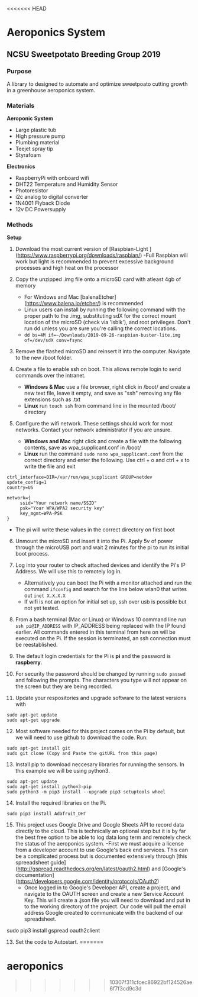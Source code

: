 <<<<<<< HEAD
# Aeroponics System
## NCSU Sweetpotato Breeding Group 2019


### Purpose

A library to designed to automate and optimize sweetpoato cutting growth in a greenhouse aeroponics system.


### Materials

**Aeroponic System**
- Large plastic tub
- High pressure pump
- Plumbing material
- Teejet spray tip
- Styrafoam

**Electronics**
- RaspberryPi with onboard wifi
- DHT22 Temperature and Humidity Sensor
- Photoresistor
- i2c analog to digital converter
- 1N4001 Flyback Diode
- 12v DC Powersupply

### Methods

**Setup**
1. Download the most current version of [Raspbian-Light ] (https://www.raspberrypi.org/downloads/raspbian/)
      -Full Raspbian will work but light is recommended to prevent excessive background processes and high heat on the processor

2. Copy the unzipped .img file onto a microSD card with atleast 4gb of memory
      - For Windows and Mac [balenaEtcher] (https://www.balena.io/etcher/) is recommended
      - Linux users can install by running the following command with the proper path to the .img, substituting sdX for the correct mount location of the microSD (check via 'lsblk'), and root privileges. Don't run dd unless you are sure you're calling the correct locations.
      - `dd bs=4M if=~/Downloads/2019-09-26-raspbian-buster-lite.img of=/dev/sdX conv=fsync`

3. Remove the flashed microSD and reinsert it into the computer. Navigate to the new /boot folder.

4. Create a file to enable ssh on boot. This allows remote login to send commands over the intranet.
      - **Windows & Mac** use a file browser, right click in /boot/ and create a new text file, leave it empty, and save as "ssh" removing any file extensions such as .txt
      - **Linux** run `touch ssh` from command line in the mounted /boot/ directory

5. Configure the wifi network. These settings should work for most networks. Contact your network administrator if you are unsure.
      - **Windows and Mac** right click and create a file with the following contents, save as wpa_supplicant.conf in /boot/
      - **Linux** run the command `sudo nano wpa_supplicant.conf` from the correct directory and enter the following. Use ctrl + o and ctrl + x to write the file and exit
```
ctrl_interface=DIR=/var/run/wpa_supplicant GROUP=netdev
update_config=1
country=US

network={
     ssid="Your network name/SSID"
     psk="Your WPA/WPA2 security key"
     key_mgmt=WPA-PSK
}
```
  - The pi will write these values in the correct directory on first boot

6. Unmount the microSD and insert it into the Pi. Apply 5v of power through the microUSB port and wait 2 minutes for the pi to run its initial boot process.

7. Log into your router to check attached devices and identify the Pi's IP Address. We will use this to remotely log in.
    - Alternatively you can boot the Pi with a monitor attached and run the command `ifconfig` and search for the line below wlan0 that writes out `inet X.X.X.X`
    - If wifi is not an option for initial set up, ssh over usb is possible but not yet tested.

8. From a bash terminal (Mac or Linux) or Windows 10 command line run `ssh pi@IP_ADDRESS` with IP_ADDRESS being replaced with the IP found earlier. All commands entered in this terminal from here on will be executed on the Pi. If the session is terminated, an ssh connection must be reestablished.

9. The default login credentials for the Pi is **pi** and the password is **raspberry**.

10. For security the password should be changed by running `sudo passwd` and following the prompts. The characters you type will not appear on the screen but they are being recorded.

11. Update your respositories and upgrade software to the latest versions with
```
sudo apt-get update
sudo apt-get upgrade
```
12. Most software needed for this project comes on the Pi by default, but we will need to use github to download the code. Run:
```
sudo apt-get install git
sudo git clone (Copy and Paste the gitURL from this page)
```
13. Install pip to download neccesary libraries for running the sensors. In this example we will be using python3.
 ```
sudo apt-get update
sudo apt-get install python3-pip
sudo python3 -m pip3 install --upgrade pip3 setuptools wheel
```
14. Install the required libraries on the Pi.
```
sudo pip3 install Adafruit_DHT

```

15. This project uses Google Drive and Google Sheets API to record data directly to the cloud. This is technically an optional step but it is by far the best free option to be able to log data long term and remotely check the status of the aeroponics system.
      -First we must acquire a license from a developer account to use Google's back end services. This can be a complicated process but is documented extensively through [this spreeadsheet guide] (http://gspread.readthedocs.org/en/latest/oauth2.html) and [Google's documentation] (https://developers.google.com/identity/protocols/OAuth2)
      - Once logged in to Google's Developer API, create a project, and navigate to the OAUTH screen and create a new  Service Account Key. This will create a .json file you will need to download and put in to the working directory of the project. Our code will pull the email address Google created to communicate with the backend of our spreadsheet.


sudo pip3 install gspread oauth2client

13. Set the code to Autostart.
=======
# aeroponics
>>>>>>> 10307f311cfcec86922bf124526ae6f7f3cd9c3d
